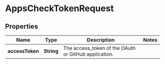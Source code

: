 

# AppsCheckTokenRequest


## Properties

| Name | Type | Description | Notes |
|------------ | ------------- | ------------- | -------------|
|**accessToken** | **String** | The access_token of the OAuth or GitHub application. |  |



